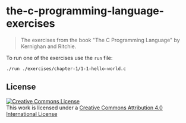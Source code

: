 # the-c-programming-language-exercises
> The exercises from the book "The C Programming Language" by Kernighan and Ritchie.

To run one of the exercises use the `run` file:

```
./run ./exercises/chapter-1/1-1-hello-world.c
```

## License

<a rel="license" href="http://creativecommons.org/licenses/by/4.0/"><img alt="Creative Commons License" style="border-width:0" src="https://i.creativecommons.org/l/by/4.0/88x31.png" /></a><br />This work is licensed under a <a rel="license" href="http://creativecommons.org/licenses/by/4.0/">Creative Commons Attribution 4.0 International License</a>
